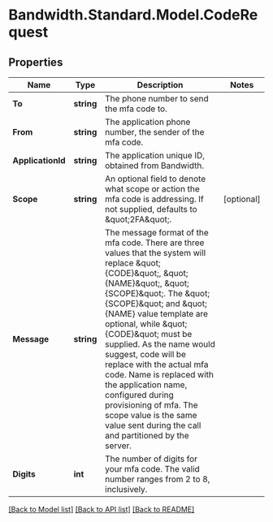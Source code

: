
# Bandwidth.Standard.Model.CodeRequest

## Properties

Name | Type | Description | Notes
------------ | ------------- | ------------- | -------------
**To** | **string** | The phone number to send the mfa code to. | 
**From** | **string** | The application phone number, the sender of the mfa code. | 
**ApplicationId** | **string** | The application unique ID, obtained from Bandwidth. | 
**Scope** | **string** | An optional field to denote what scope or action the mfa code is addressing.  If not supplied, defaults to \&quot;2FA\&quot;. | [optional] 
**Message** | **string** | The message format of the mfa code.  There are three values that the system will replace \&quot;{CODE}\&quot;, \&quot;{NAME}\&quot;, \&quot;{SCOPE}\&quot;.  The \&quot;{SCOPE}\&quot; and \&quot;{NAME} value template are optional, while \&quot;{CODE}\&quot; must be supplied.  As the name would suggest, code will be replace with the actual mfa code.  Name is replaced with the application name, configured during provisioning of mfa.  The scope value is the same value sent during the call and partitioned by the server. | 
**Digits** | **int** | The number of digits for your mfa code.  The valid number ranges from 2 to 8, inclusively. | 

[[Back to Model list]](../README.md#documentation-for-models)
[[Back to API list]](../README.md#documentation-for-api-endpoints)
[[Back to README]](../README.md)

